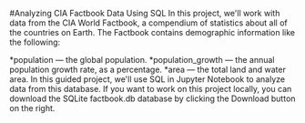 #Analyzing CIA Factbook Data Using SQL
In this project, we'll work with data from the CIA World Factbook, a compendium of statistics about all of the countries on Earth. 
The Factbook contains demographic information like the following:

*population — the global population.
*population_growth — the annual population growth rate, as a percentage.
*area — the total land and water area.
In this guided project, we'll use SQL in Jupyter Notebook to analyze data from this database. 
If you want to work on this project locally, you can download the SQLite factbook.db database by clicking the Download button on the right.
